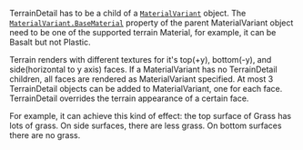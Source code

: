 TerrainDetail has to be a child of a [`MaterialVariant`](https://create.roblox.com/docs/reference/engine/classes/MaterialVariant) object. The
[`MaterialVariant.BaseMaterial`](https://create.roblox.com/docs/reference/engine/classes/MaterialVariant#BaseMaterial) property of the parent MaterialVariant
object need to be one of the supported terrain Material, for example, it can
be Basalt but not Plastic.

Terrain renders with different textures for it's top(+y), bottom(-y), and
side(horizontal to y axis) faces. If a MaterialVariant has no TerrainDetail
children, all faces are rendered as MaterialVariant specified. At most 3
TerrainDetail objects can be added to MaterialVariant, one for each face.
TerrainDetail overrides the terrain appearance of a certain face.

For example, it can achieve this kind of effect: the top surface of Grass has
lots of grass. On side surfaces, there are less grass. On bottom surfaces
there are no grass.